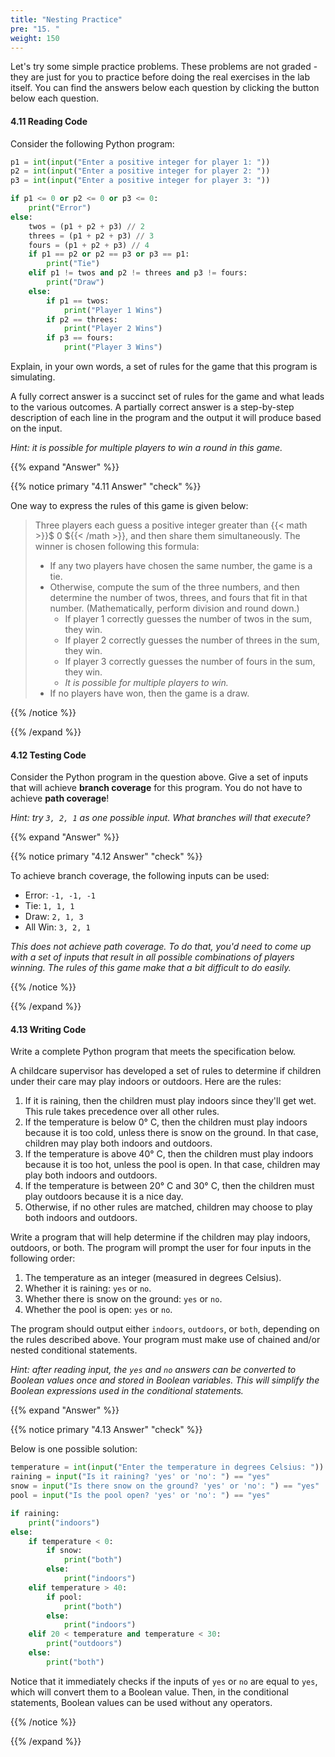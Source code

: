 ```yaml
---
title: "Nesting Practice"
pre: "15. "
weight: 150
---
```


Let's try some simple practice problems. These problems are not graded - they are just for you to practice before doing the real exercises in the lab itself. You can find the answers below each question by clicking the button below each question.

#### 4.11 Reading Code

Consider the following Python program:

```python
p1 = int(input("Enter a positive integer for player 1: "))
p2 = int(input("Enter a positive integer for player 2: "))
p3 = int(input("Enter a positive integer for player 3: "))

if p1 <= 0 or p2 <= 0 or p3 <= 0:
    print("Error")
else:
    twos = (p1 + p2 + p3) // 2
    threes = (p1 + p2 + p3) // 3
    fours = (p1 + p2 + p3) // 4
    if p1 == p2 or p2 == p3 or p3 == p1:
        print("Tie")
    elif p1 != twos and p2 != threes and p3 != fours:
        print("Draw")
    else:
        if p1 == twos:
            print("Player 1 Wins")
        if p2 == threes:
            print("Player 2 Wins")
        if p3 == fours:
            print("Player 3 Wins")
```

Explain, in your own words, a set of rules for the game that this program is simulating. 

A fully correct answer is a succinct set of rules for the game and what leads to the various outcomes. A partially correct answer is a step-by-step description of each line in the program and the output it will produce based on the input.

_Hint: it is possible for multiple players to win a round in this game._

{{% expand "Answer" %}}

{{% notice primary "4.11 Answer" "check" %}}

One way to express the rules of this game is given below:

> Three players each guess a positive integer greater than {{< math >}}$ 0 ${{< /math >}}, and then share them simultaneously. The winner is chosen following this formula:
> * If any two players have chosen the same number, the game is a tie.
> * Otherwise, compute the sum of the three numbers, and then determine the number of twos, threes, and fours that fit in that number. (Mathematically, perform division and round down.)
>   * If player 1 correctly guesses the number of twos in the sum, they win.
>   * If player 2 correctly guesses the number of threes in the sum, they win.
>   * If player 3 correctly guesses the number of fours in the sum, they win.
>   * _It is possible for multiple players to win._
> * If no players have won, then the game is a draw.

{{% /notice %}}

{{% /expand %}}

#### 4.12 Testing Code

Consider the Python program in the question above. Give a set of inputs that will achieve **branch coverage** for this program. You do not have to achieve **path coverage**!

_Hint: try `3, 2, 1` as one possible input. What branches will that execute?_

{{% expand "Answer" %}}

{{% notice primary "4.12 Answer" "check" %}}

To achieve branch coverage, the following inputs can be used:

* Error: `-1, -1, -1`
* Tie: `1, 1, 1`
* Draw: `2, 1, 3`
* All Win: `3, 2, 1`

_This does not achieve path coverage. To do that, you'd need to come up with a set of inputs that result in all possible combinations of players winning. The rules of this game make that a bit difficult to do easily._

{{% /notice %}}

{{% /expand %}}

#### 4.13 Writing Code

Write a complete Python program that meets the specification below.

A childcare supervisor has developed a set of rules to determine if children under their care may play indoors or outdoors. Here are the rules:

1. If it is raining, then the children must play indoors since they'll get wet. This rule takes precedence over all other rules.
2. If the temperature is below 0&deg; C, then the children must play indoors because it is too cold, unless there is snow on the ground. In that case, children may play both indoors and outdoors.
3. If the temperature is above 40&deg; C, then the children must play indoors because it is too hot, unless the pool is open. In that case, children may play both indoors and outdoors. 
4. If the temperature is between 20&deg; C and 30&deg; C, then the children must play outdoors because it is a nice day.
5. Otherwise, if no other rules are matched, children may choose to play both indoors and outdoors. 

Write a program that will help determine if the children may play indoors, outdoors, or both. The program will prompt the user for four inputs in the following order:

1. The temperature as an integer (measured in degrees Celsius).
1. Whether it is raining: `yes` or `no`.
1. Whether there is snow on the ground: `yes` or `no`.
1. Whether the pool is open: `yes` or `no`.

The program should output either `indoors`, `outdoors`, or `both`, depending on the rules described above. Your program must make use of chained and/or nested conditional statements.

_Hint: after reading input, the `yes` and `no` answers can be converted to Boolean values once and stored in Boolean variables. This will simplify the Boolean expressions used in the conditional statements._

{{% expand "Answer" %}}

{{% notice primary "4.13 Answer" "check" %}}

Below is one possible solution:

```python
temperature = int(input("Enter the temperature in degrees Celsius: "))
raining = input("Is it raining? 'yes' or 'no': ") == "yes"
snow = input("Is there snow on the ground? 'yes' or 'no': ") == "yes"
pool = input("Is the pool open? 'yes' or 'no': ") == "yes"

if raining:
    print("indoors")
else:
    if temperature < 0:
        if snow:
            print("both")
        else:
            print("indoors")
    elif temperature > 40:
        if pool:
            print("both")
        else:
            print("indoors")
    elif 20 < temperature and temperature < 30:
        print("outdoors")
    else:
        print("both")
```

Notice that it immediately checks if the inputs of `yes` or `no` are equal to `yes`, which will convert them to a Boolean value. Then, in the conditional statements, Boolean values can be used without any operators. 

{{% /notice %}}

{{% /expand %}}

